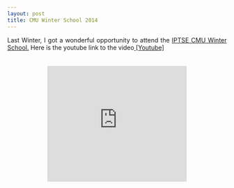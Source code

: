 ```yaml
---
layout: post
title: CMU Winter School 2014
---
```


<div class="separator" style="clear: both; text-align: justify;">
Last Winter, I got a wonderful opportunity to attend the <a href="http://ws2014.cs.cmu.edu/"> IPTSE CMU Winter School.</a> Here is the youtube link to the video<a href="https://www.youtube.com/embed/lpFRf4zcNck?feature=player_embedded"> [Youtube]</a></div>
<div class="separator" style="clear: both; text-align: center;">
<span style="text-align: left;"><br /><br /></span></div>
<div class="separator" style="clear: both; text-align: center;">
<iframe width="320" height="266" class="YOUTUBE-iframe-video" data-thumbnail-src="https://i.ytimg.com/vi/lpFRf4zcNck/0.jpg" src="https://www.youtube.com/embed/lpFRf4zcNck?feature=player_embedded" frameborder="0" allowfullscreen></iframe></div>
<br /></div>


